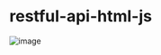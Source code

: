 # restful-api-html-js
![image](https://github.com/ugunNet21/restful-api-html-js/assets/45864165/58482ede-9bd0-41e3-9f38-870c51ab2ccc)
